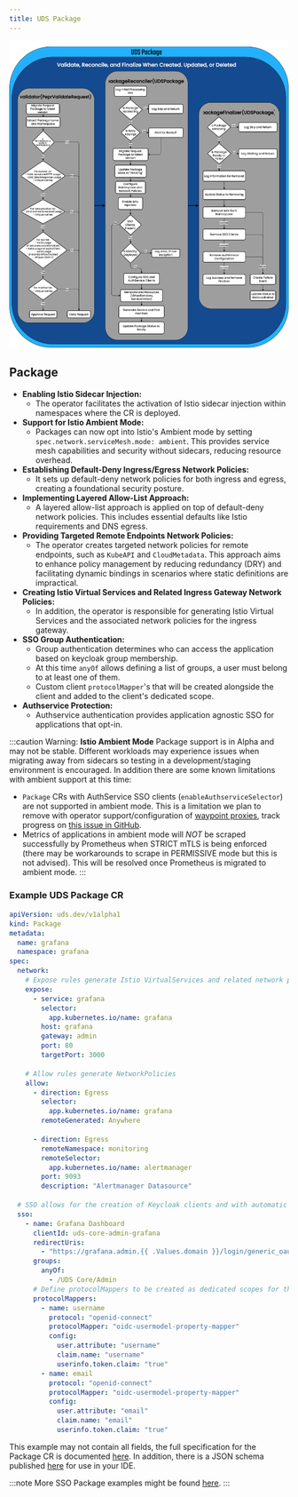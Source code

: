 ```yaml
---
title: UDS Package
---
```


![UDS Operator Package Flowchart](https://github.com/defenseunicorns/uds-core/blob/main/docs/.images/diagrams/uds-core-operator-uds-package.svg?raw=true)

## Package

- **Enabling Istio Sidecar Injection:**
  - The operator facilitates the activation of Istio sidecar injection within namespaces where the CR is deployed.
- **Support for Istio Ambient Mode:**
  - Packages can now opt into Istio's Ambient mode by setting `spec.network.serviceMesh.mode: ambient`. This provides service mesh capabilities and security without sidecars, reducing resource overhead.
- **Establishing Default-Deny Ingress/Egress Network Policies:**
  - It sets up default-deny network policies for both ingress and egress, creating a foundational security posture.
- **Implementing Layered Allow-List Approach:**
  - A layered allow-list approach is applied on top of default-deny network policies. This includes essential defaults like Istio requirements and DNS egress.
- **Providing Targeted Remote Endpoints Network Policies:**
  - The operator creates targeted network policies for remote endpoints, such as `KubeAPI` and `CloudMetadata`. This approach aims to enhance policy management by reducing redundancy (DRY) and facilitating dynamic bindings in scenarios where static definitions are impractical.
- **Creating Istio Virtual Services and Related Ingress Gateway Network Policies:**
  - In addition, the operator is responsible for generating Istio Virtual Services and the associated network policies for the ingress gateway.
- **SSO Group Authentication:**
  - Group authentication determines who can access the application based on keycloak group membership.
  - At this time `anyOf` allows defining a list of groups, a user must belong to at least one of them.
  - Custom client `protocolMapper`'s that will be created alongside the client and added to the client's dedicated scope.
- **Authservice Protection:**
  - Authservice authentication provides application agnostic SSO for applications that opt-in.

:::caution
Warning: **Istio Ambient Mode** Package support is in Alpha and may not be stable. Different workloads may experience issues when migrating away from sidecars so testing in a development/staging environment is encouraged. In addition there are some known limitations with ambient support at this time:
- `Package` CRs with AuthService SSO clients (`enableAuthserviceSelector`) are not supported in ambient mode. This is a limitation we plan to remove with operator support/configuration of [waypoint proxies](https://istio.io/latest/docs/ambient/usage/waypoint/), track progress on [this issue in GitHub](https://github.com/defenseunicorns/uds-core/issues/1200).
- Metrics of applications in ambient mode will _NOT_ be scraped successfully by Prometheus when STRICT mTLS is being enforced (there may be workarounds to scrape in PERMISSIVE mode but this is not advised). This will be resolved once Prometheus is migrated to ambient mode.
:::

### Example UDS Package CR

```yaml
apiVersion: uds.dev/v1alpha1
kind: Package
metadata:
  name: grafana
  namespace: grafana
spec:
  network:
    # Expose rules generate Istio VirtualServices and related network policies
    expose:
      - service: grafana
        selector:
          app.kubernetes.io/name: grafana
        host: grafana
        gateway: admin
        port: 80
        targetPort: 3000

    # Allow rules generate NetworkPolicies
    allow:
      - direction: Egress
        selector:
          app.kubernetes.io/name: grafana
        remoteGenerated: Anywhere

      - direction: Egress
        remoteNamespace: monitoring
        remoteSelector:
          app.kubernetes.io/name: alertmanager
        port: 9093
        description: "Alertmanager Datasource"

  # SSO allows for the creation of Keycloak clients and with automatic secret generation and protocolMappers
  sso:
    - name: Grafana Dashboard
      clientId: uds-core-admin-grafana
      redirectUris:
        - "https://grafana.admin.{{ .Values.domain }}/login/generic_oauth"
      groups:
        anyOf:
          - /UDS Core/Admin
      # Define protocolMappers to be created as dedicated scopes for the client
      protocolMappers:
        - name: username
          protocol: "openid-connect"
          protocolMapper: "oidc-usermodel-property-mapper"
          config:
            user.attribute: "username"
            claim.name: "username"
            userinfo.token.claim: "true"
        - name: email
          protocol: "openid-connect"
          protocolMapper: "oidc-usermodel-property-mapper"
          config:
            user.attribute: "email"
            claim.name: "email"
            userinfo.token.claim: "true"
```

This example may not contain all fields, the full specification for the Package CR is documented [here](/reference/configuration/custom-resources/packages-v1alpha1-cr). In addition, there is a JSON schema published [here](https://raw.githubusercontent.com/defenseunicorns/uds-core/refs/heads/main/schemas/package-v1alpha1.schema.json) for use in your IDE.

:::note
More SSO Package examples might be found [here](/reference/configuration/single-sign-on/overview/).
:::
